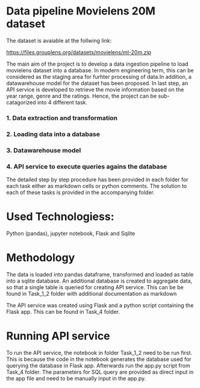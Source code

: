 
# Data pipeline Movielens 20M dataset 
The dataset is avaiable at the follwing link:

https://files.grouplens.org/datasets/movielens/ml-20m.zip

The main aim of the project is to develop a data ingestion pipeline to load movielens dataset into a database. In modern engineering term, this can be considered as the staging area
for furhter processing of data.In addition, a datawarehouse model for the dataset has been proposed. In last step, an API service is developed to retrieve the movie information based
on the year range, genre and the ratings. Hence, the project can be sub-catagorized into 4 different task. 

### 1. Data extraction and transformation
### 2. Loading data into a database
### 3. Datawarehouse model 
### 4. API service to execute queries agains the database

The detailed step by step procedure has been provided in each folder for each task either as markdown cells or python comments. 
The solution to each of these tasks is provided in the accompanying folder.

# Used Technologiess:
Python (pandas), jupyter notebook, Flask and Sqlite

# Methodology

The data is loaded into pandas dataframe, transformed and loaded as table into a sqlite database. An additional database is created to aggregate data, so that a single table is queried
for creating API service. This can be be found in Task_1_2 folder with additional documentation as markdown

The API service was created using Flask and a python script containing the Flask app. This can be found in Task_4 folder.

# Running API service 
To run the API service, the notebook in folder Task_1_2 need to be run first. This is because the code in the notebook generates the database used for querying the database in Flask app.
Afterwards run the app.py script from Task_4 folder.
The parameters for SQL query are provided as direct input in the app file and need to be manually input in the app.py. 




